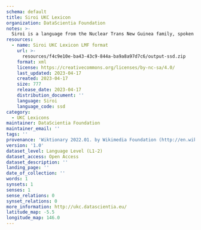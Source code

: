 ```yaml
---
schema: default
title: Siroi UKC Lexicon
organization: DataScientia Foundation
notes: >-
  Siroi is a language from the Nuclear Trans New Guinea family, spoken in Oceania. The UKC Lexicon of Siroi is represented as a lexico-semantic network. It consists of words, word senses, synsets, as well as sense-level and synset-level relationships.
resources:
  - name: Siroi UKC Lexicon LMF format
    url: >-
      resources/f4c9e10e-ba43-43c9-844a-ba9a8a97d7c6/output-ssd.zip
    format: xml
    license: https://creativecommons.org/licenses/by-nc-sa/4.0/
    last_updated: 2023-04-17
    created: 2023-04-17
    size: 777
    release_date: 2023-04-17
    distribution_document: ''
    language: Siroi
    language_code: ssd
category:
  - UKC Lexicons
maintainer: DataScientia Foundation
maintainer_email: ''
tags: ''
provenance: 'Wiktionary 2022.01. by Wikimedia Foundation (http://en.wiktionary.org); Princeton WordNet 2.1 by Princeton University (https://wordnet.princeton.edu)'
version: '1.0'
dataset_level: Language Level (L1-2)
dataset_access: Open Access
dataset_description: ''
landing_page: ''
date_of_collection: ''
words: 1
synsets: 1
senses: 1
sense_relations: 0
synset_relations: 0
more_information: http://ukc.datascientia.eu/
latitude_map: -5.5
longitude_map: 146.0
---
```


